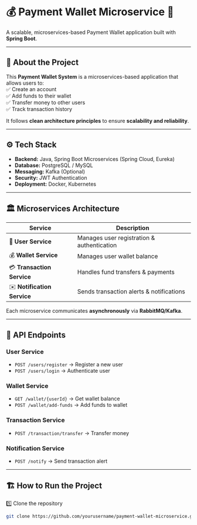 # 💰 Payment Wallet Microservice 🚀  
A scalable, microservices-based Payment Wallet application built with **Spring Boot**.

---

## 📌 About the Project  
This **Payment Wallet System** is a microservices-based application that allows users to:  
✅ Create an account  
✅ Add funds to their wallet  
✅ Transfer money to other users  
✅ Track transaction history  

It follows **clean architecture principles** to ensure **scalability and reliability**.

---

## ⚙️ Tech Stack  
- **Backend:** Java, Spring Boot Microservices (Spring Cloud, Eureka)  
- **Database:** PostgreSQL / MySQL  
- **Messaging:** Kafka (Optional)  
- **Security:** JWT Authentication  
- **Deployment:** Docker, Kubernetes  

---

## 🏛️ Microservices Architecture  
| Service | Description |
|---------|------------|
| 👤 **User Service** | Manages user registration & authentication |
| 💰 **Wallet Service** | Manages user wallet balance |
| 💳 **Transaction Service** | Handles fund transfers & payments |
| ✉️ **Notification Service** | Sends transaction alerts & notifications |

Each microservice communicates **asynchronously** via **RabbitMQ/Kafka**.

---

## 📜 API Endpoints  
### User Service  
- `POST /users/register` → Register a new user  
- `POST /users/login` → Authenticate user  

### Wallet Service  
- `GET /wallet/{userId}` → Get wallet balance  
- `POST /wallet/add-funds` → Add funds to wallet  

### Transaction Service  
- `POST /transaction/transfer` → Transfer money  

### Notification Service  
- `POST /notify` → Send transaction alert  

---

## 🏗️ How to Run the Project  
1️⃣ Clone the repository  
```sh
git clone https://github.com/yourusername/payment-wallet-microservice.git
